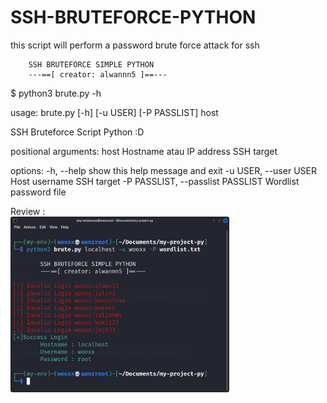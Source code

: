 # SSH-BRUTEFORCE-PYTHON
this script will perform a password brute force attack for ssh                               

        SSH BRUTEFORCE SIMPLE PYTHON
        ---==[ creator: alwannn5 ]==---  
        
$ python3 brute.py -h 

usage: brute.py [-h] [-u USER] [-P PASSLIST] host

SSH Bruteforce Script Python :D

positional arguments:
  host                  Hostname atau IP address SSH target

options:
  -h, --help            show this help message and exit
  -u USER, --user USER  Host username SSH target
  -P PASSLIST, --passlist PASSLIST
                        Wordlist password file
                        
 Review :                       
 <img src="https://github.com/lowsecurity777/SSH-BRUTEFORCE-PYTHON/blob/main/review.png" width="350" title="hover text">
    
                        
   
                        
